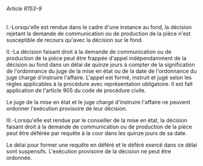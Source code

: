 ###### Article R153-9

I.-Lorsqu'elle est rendue dans le cadre d'une instance au fond, la décision rejetant la demande de communication ou de production de la pièce n'est susceptible de recours qu'avec la décision sur le fond.

II.-La décision faisant droit à la demande de communication ou de production de la pièce peut être frappée d'appel indépendamment de la décision au fond dans un délai de quinze jours à compter de la signification de l'ordonnance du juge de la mise en état ou de la date de l'ordonnance du juge chargé d'instruire l'affaire. L'appel est formé, instruit et jugé selon les règles applicables à la procédure avec représentation obligatoire. Il est fait application de l'article 905 du code de procédure civile.

Le juge de la mise en état et le juge chargé d'instruire l'affaire ne peuvent ordonner l'exécution provisoire de leur décision.

III.-Lorsqu'elle est rendue par le conseiller de la mise en état, la décision faisant droit à la demande de communication ou de production de la pièce peut être déférée par requête à la cour dans les quinze jours de sa date.

Le délai pour former une requête en déféré et le déféré exercé dans ce délai sont suspensifs. L'exécution provisoire de la décision ne peut être ordonnée.

